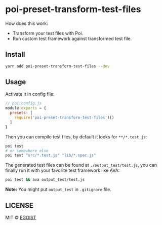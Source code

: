 # poi-preset-transform-test-files

How does this work:

- Transform your test files with Poi.
- Run custom test framework against transformed test file.

## Install

```bash
yarn add poi-preset-transform-test-files --dev
```

## Usage

Activate it in config file:

```js
// poi.config.js
module.exports = {
  presets: [
    require('poi-preset-transform-test-files')()
  ]
}
```

Then you can compile test files, by default it looks for `**/*.test.js`:

```bash
poi test
# or somewhere else
poi test "src/*.test.js" "lib/*.spec.js"
```

The generated test files can be found at `./output_test/test.js`, you can finally run it with your favorite test framework like AVA:

```bash
poi test && ava output_test/test.js
```

**Note:** You might put `output_test` in `.gitignore` file.

## LICENSE

MIT &copy; [EGOIST](https://github.com/egoist)
